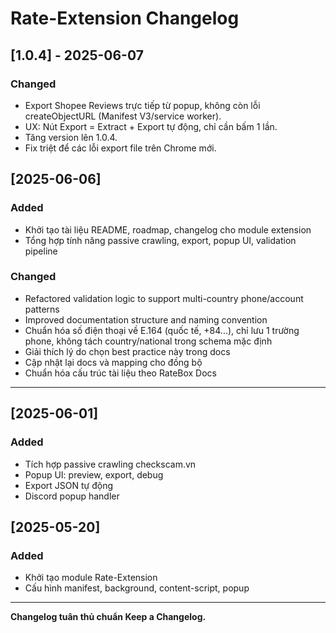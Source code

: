 # Rate-Extension Changelog

## [1.0.4] - 2025-06-07
### Changed
- Export Shopee Reviews trực tiếp từ popup, không còn lỗi createObjectURL (Manifest V3/service worker).
- UX: Nút Export = Extract + Export tự động, chỉ cần bấm 1 lần.
- Tăng version lên 1.0.4.
- Fix triệt để các lỗi export file trên Chrome mới.


## [2025-06-06]
### Added
- Khởi tạo tài liệu README, roadmap, changelog cho module extension
- Tổng hợp tính năng passive crawling, export, popup UI, validation pipeline

### Changed
- Refactored validation logic to support multi-country phone/account patterns
- Improved documentation structure and naming convention
- Chuẩn hóa số điện thoại về E.164 (quốc tế, +84...), chỉ lưu 1 trường phone, không tách country/national trong schema mặc định
- Giải thích lý do chọn best practice này trong docs
- Cập nhật lại docs và mapping cho đồng bộ
- Chuẩn hóa cấu trúc tài liệu theo RateBox Docs

---

## [2025-06-01]
### Added
- Tích hợp passive crawling checkscam.vn
- Popup UI: preview, export, debug
- Export JSON tự động
- Discord popup handler

## [2025-05-20]
### Added
- Khởi tạo module Rate-Extension
- Cấu hình manifest, background, content-script, popup

---

**Changelog tuân thủ chuẩn Keep a Changelog.**
